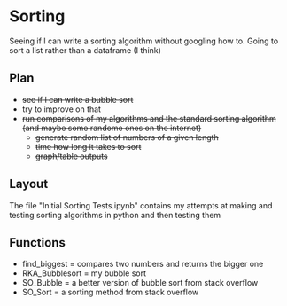 # Sorting
Seeing if I can write a sorting algorithm without googling how to. Going to sort a list rather than a dataframe (I think)

## Plan
+ ~~see if I can write a bubble sort~~
+ try to improve on that
+ ~~run comparisons of my algorithms and the standard sorting algorithm (and maybe some randome ones on the internet)~~
  + ~~generate random list of numbers of a given length~~
  + ~~time how long it takes to sort~~
  + ~~graph/table outputs~~

## Layout
The file "Initial Sorting Tests.ipynb" contains my attempts at making and testing sorting algorithms in python and then testing them

## Functions
+ find_biggest = compares two numbers and returns the bigger one
+ RKA_Bubblesort = my bubble sort
+ SO_Bubble = a better version of bubble sort from stack overflow
+ SO_Sort = a sorting method from stack overflow
